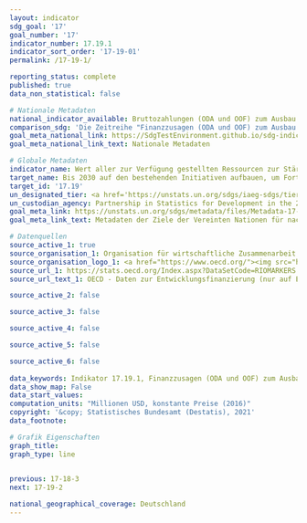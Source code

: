 ```yaml
---
layout: indicator    
sdg_goal: '17'    
goal_number: '17'    
indicator_number: 17.19.1    
indicator_sort_order: '17-19-01'    
permalink: /17-19-1/    

reporting_status: complete    
published: true    
data_non_statistical: false    

# Nationale Metadaten    
national_indicator_available: Bruttozahlungen (ODA und OOF) zum Ausbau statistischer Kapazitäten in Entwicklungsländern <br> Finanzzusagen (ODA und OOF) zum Ausbau statistischer Kapazitäten in Entwicklungsländern    
comparison_sdg: 'Die Zeitreihe "Finanzzusagen (ODA und OOF) zum Ausbau statistischer Kapazitäten in Entwicklungsländern" entspricht teilweise den globalen Metadaten. Die Zeitreihe "Bruttozahlungen (ODA und OOF) zum Ausbau statistischer Kapazitäten in Entwicklungsländern" bietet zusätzliche Informationen.'    
goal_meta_national_link: https://SdgTestEnvironment.github.io/sdg-indicators/public/MetaDe/17.19.1.pdf    
goal_meta_national_link_text: Nationale Metadaten    

# Globale Metadaten    
indicator_name: Wert aller zur Verfügung gestellten Ressourcen zur Stärkung der statistischen Kapazitäten in Entwicklungsländern, in US-Dollar    
target_name: Bis 2030 auf den bestehenden Initiativen aufbauen, um Fortschrittsmaße für nachhaltige Entwicklung zu erarbeiten, die das Bruttoinlandsprodukt ergänzen, und den Aufbau der statistischen Kapazitäten der Entwicklungsländer unterstützen    
target_id: '17.19'    
un_designated_tier: <a href='https://unstats.un.org/sdgs/iaeg-sdgs/tier-classification/' title='Klicken Sie hier um weitere Informationen zur UN-Tier-Klassifikation zu erhalten.'>Tier I</a>    
un_custodian_agency: Partnership in Statistics for Development in the 21st Century (PARIS21)    
goal_meta_link: https://unstats.un.org/sdgs/metadata/files/Metadata-17-19-01.pdf    
goal_meta_link_text: Metadaten der Ziele der Vereinten Nationen für nachhaltige Entwicklung    

# Datenquellen
source_active_1: true
source_organisation_1: Organisation für wirtschaftliche Zusammenarbeit und Entwicklung (OECD)
source_organisation_logo_1: <a href="https://www.oecd.org/"><img src="https://g205sdgs.github.io/sdg-indicators/public/OrgImgDe/oecd.png" alt="Logo oecd" style="height:60px; width:148px"/></a>
source_url_1: https://stats.oecd.org/Index.aspx?DataSetCode=RIOMARKERS
source_url_text_1: OECD - Daten zur Entwicklungsfinanzierung (nur auf Englisch und Französisch verfügbar)

source_active_2: false

source_active_3: false

source_active_4: false

source_active_5: false

source_active_6: false
    
data_keywords: Indikator 17.19.1, Finanzzusagen (ODA und OOF) zum Ausbau statistischer Kapazitäten in Entwicklungsländern, Bruttozahlungen (ODA und OOF) zum Ausbau statistischer Kapazitäten in Entwicklungsländern, PARIS21    
data_show_map: False    
data_start_values:     
computation_units: "Millionen USD, konstante Preise (2016)"    
copyright: '&copy; Statistisches Bundesamt (Destatis), 2021'    
data_footnote:     

# Grafik Eigenschaften    
graph_title:     
graph_type: line    
    

previous: 17-18-3    
next: 17-19-2    

national_geographical_coverage: Deutschland    
---
```


<span></span>